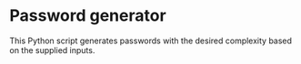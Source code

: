 # Password generator

This Python script generates passwords with the desired complexity based on the supplied inputs.